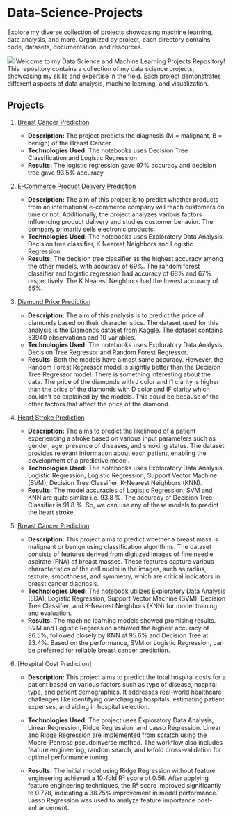 # Data-Science-Projects
Explore my diverse collection of projects showcasing machine learning, data analysis, and more. Organized by project, each directory contains code, datasets, documentation, and resources.

![](https://lh3.googleusercontent.com/yuUrDV2DAtBRvItHZ2FvXMkPbHR5NEt4kXbpp8dgK-r9jI9-irP19GJb2CvdBRYmy41KG4BxFu2Hod9GzdgGc46iYmm7As4bNNsc-JP7vYwY8d1BzHgZdvKR7H4xtLM20zR9gn0PJE-nQU0navp9Xh0pHc3Cp-CjYUENN7dWZ3NJiw8CiHFEJn7Mc0ul_A)
Welcome to my Data Science and Machine Learning Projects Repository! This repository contains a collection of my data science projects, showcasing my skills and expertise in the field. Each project demonstrates different aspects of data analysis, machine learning, and visualization.
## Projects
1. [Breast Cancer Prediction](https://github.com/devika-be/Data-Science-Projects/tree/main/Breast%20Cancer%20Prediction)
   - **Description:** The project predicts the diagnosis (M = malignant, B = benign) of the Breast Cancer
   - **Technologies Used:** The notebooks uses Decision Tree Classification and Logistic Regression
   - **Results:** The logistic regression gave 97% accuracy and decision tree gave 93.5% accuracy

2. [E-Commerce Product Delivery Prediction](https://github.com/devika-be/Data-Science-and-Machine-Learning-Projects/tree/main/E-Commerce%20Product%20Delivery%20Prediction)

   - **Description:** The aim of this project is to predict whether products from an international e-commerce company will reach customers on time or not. Additionally, the project analyzes various factors 
      influencing product delivery and studies customer behavior. The company primarily sells electronic products.
   - **Technologies Used:** The notebooks uses Exploratory Data Analysis, Decision tree classifier, K Nearest Neighbors and Logistic Regression.
   - **Results:** The decision tree classifier as the highest accuracy among the other models, with accuracy of 69%. The random forest classifier and logistic regression had accuracy of 68% and 67% respectively. 
      The K Nearest Neighbors had the lowest accuracy of 65%.

3. [Diamond Price Prediction](https://github.com/devika-be/Data-Science-and-Machine-Learning-Projects/tree/main/Diamand%20Price%20Prediction)

   - **Description:** The aim of this analysis is to predict the price of diamonds based on their characteristics. The dataset used for this analysis is the Diamonds dataset from Kaggle. The dataset contains 
       53940 observations and 10 variables. 
   - **Technologies Used:** The notebooks uses Exploratory Data Analysis, Decision Tree Regressor and Random Forest Regressor.
   - **Results:** Both the models have almost same accuracy. However, the Random Forest Regressor model is slightly better than the Decision Tree Regressor model.
     There is something interesting about the data. The price of the diamonds with J color and I1 clarity is higher than the price of the diamonds with D color and IF clarity which couldn't be explained by the
     models. This could be because of the other factors that affect the price of the diamond.
     
   
4. [Heart Stroke Prediction](https://github.com/devika-be/Data-Science-and-Machine-Learning-Projects/tree/main/Heart%20Stroke%20Prediction)

   - **Description:** The aims to predict the likelihood of a patient experiencing a stroke based on various input parameters such as gender, age, presence of diseases, and smoking status. The dataset provides 
     relevant information about each patient, enabling the development of a predictive model. 
   - **Technologies Used:** The notebooks uses Exploratory Data Analysis, Logistic Regression, Logistic Regression, Support Vector Machine (SVM), Decision Tree Classifier, K-Nearest Neighbors (KNN).
   - **Results:** The model accuracies of Logistic Regression, SVM and KNN are quite similar i.e. 93.8 %. The accuracy of Decision Tree Classifier is 91.8 %. So, we can use any of these models to predict the 
     heart stroke.

5. [Breast Cancer Prediction](https://github.com/devika-be/Data-Science-and-Machine-Learning-Projects/tree/main/Breast%20Cancer%20Prediction)
 
   - **Description:** This project aims to predict whether a breast mass is malignant or benign using classification algorithms. The dataset consists of features derived from digitized images of fine needle 
     aspirate (FNA) of breast masses. These features capture various characteristics of the cell nuclei in the images, such as radius, texture, smoothness, and symmetry, which are critical indicators in breast 
     cancer diagnosis.
   - **Technologies Used:** The notebook utilizes Exploratory Data Analysis (EDA), Logistic Regression, Support Vector Machine (SVM), Decision Tree Classifier, and K-Nearest Neighbors (KNN) for model training and 
     evaluation.
   - **Results:** The machine learning models showed promising results. SVM and Logistic Regression achieved the highest accuracy of 96.5%, followed closely by KNN at 95.6% and Decision Tree at 93.4%. Based on 
     the performance, SVM or Logistic Regression, can be preferred for reliable breast cancer prediction.

6. [Hospital Cost Prediction]
   - **Description:** This project aims to predict the total hospital costs for a patient based on various factors such as type of disease, hospital type, and patient demographics. It addresses real-world 
     healthcare challenges like identifying overcharging hospitals, estimating patient expenses, and aiding in hospital selection.

   - **Technologies Used:** The project uses Exploratory Data Analysis, Linear Regression, Ridge Regression, and Lasso Regression. Linear and Ridge Regression are implemented from scratch using the Moore-Penrose 
     pseudoinverse method. The workflow also includes feature engineering, random search, and k-fold cross-validation for optimal performance tuning.

   - **Results:** The initial model using Ridge Regression without feature engineering achieved a 10-fold R² score of 0.56. After applying feature engineering techniques, the R² score improved significantly to 
     0.778, indicating a 38.75% improvement in model performance. Lasso Regression was used to analyze feature importance post-enhancement.





